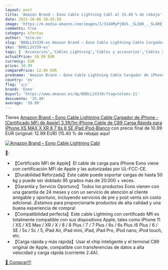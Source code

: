 ```yaml
---
layout: post
title: 'Amazon Brand – Eono Cable Lightning Cabl al 15.40 % de rebaja'
date: 2021-10-06 18:45:50
image: 'https://m.media-amazon.com/images/I/314OMyPj8US._SL500_._SL400_.jpg'
comments: true
category: ofertas
author: 'tole.es'
slug: 'B08LL2V339-es Amazon Brand – Eono Cable Lightning Cable Cargador de...'
sku: 'B08LL2V339-es'
tags: [ 'Accesorios','Cables Lightning','Cables y accesorios','Cables y conectores','Informática','eono','ipad','iphone', ]
actualPrice: 10.99 EUR
currency: EUR
price: 10.99
comparePrice: 12.99 EUR
prodname: 'Amazon Brand – Eono Cable Lightning Cable Cargador de iPhone - [Certificado MFi de Apple] 3.3ft/1m iPhone Cable de C89 Carga Rápida para iPhone XS MAX X XR 8 7 6s 6 SE  iPad  iPod-Blanco'
country: 'es'
flag: '🇪🇸'
brand: 'Eono'
buyurl: 'https://www.amazon.es/dp/B08LL2V339/?tag=tolees-21'
descuento: '15.40'
average: '10.99'
---
```


Tienes [Amazon Brand – Eono Cable Lightning Cable Cargador de iPhone - [Certificado MFi de Apple] 3.3ft/1m iPhone Cable de C89 Carga Rápida para iPhone XS MAX X XR 8 7 6s 6 SE  iPad  iPod-Blanco](https://www.amazon.es/dp/B08LL2V339/?tag=tolees-21) con precio final de  10.99 EUR (original: 12.99 EUR) (15.40 %  de rebaja) aqui!

[![Amazon Brand – Eono Cable Lightning Cabl](https://m.media-amazon.com/images/I/314OMyPj8US._SL500_._SL400_.jpg)](https://www.amazon.es/dp/B08LL2V339/?tag=tolees-21)

🔎:

- 【Certificado MFi de Apple】El cable de carga para iPhone Eono viene con certificación MFi de Apple y las autorizadas por UL-FCC-CE.
- 【Durabilidad Reforzada】Este cable puede soportar cargas de hasta 50 kg y puede ser doblado 95 grados más de 20.000 + veces.
- 【Garantía y Servicio Oportuno】Todos los productos Eono vienen con una garantía de 24 meses y con un servicio de atención al cliente amigable y oportuno, incluyendo servicios de pre y post venta sin costo adicional. ¡Estamos para proporcionarle productos de alta calidad y una buena experiencia de compra!
- 【Compatibilidad perfecta】Este cable Lightning con certificado Mfi es totalmente compatible con sus dispositivos Apple, tales como iPhone 11 / XS / XS Max / XR / X / 8 / 8 Plus / 7 / 7 Plus / 6s / 6s Plus /6 Plus / 6 / SE / 5s / 5c / 5, iPad Air, iPad mini, iPad, iPad Pro, iPod nano, iPod touch, etc.
- 【Carga rápida y más rápida】Usar el chip inteligente y el terminal C89 original de Apple, compatible con transferencias de datos a alta velocidad y carga rápida (corriente 2.4A).

[🛒 Comprar!!!](https://www.amazon.es/dp/B08LL2V339/?tag=tolees-21)
